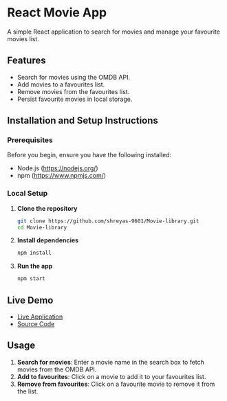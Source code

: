 # React Movie App

A simple React application to search for movies and manage your favourite movies list.

## Features
- Search for movies using the OMDB API.
- Add movies to a favourites list.
- Remove movies from the favourites list.
- Persist favourite movies in local storage.

## Installation and Setup Instructions

### Prerequisites

Before you begin, ensure you have the following installed:
- Node.js (https://nodejs.org/)
- npm (https://www.npmjs.com/)

### Local Setup

1. **Clone the repository**
    ```bash
    git clone https://github.com/shreyas-9601/Movie-library.git
    cd Movie-library
    ```

2. **Install dependencies**
    ```bash
    npm install
    ```

3. **Run the app**
    ```bash
    npm start
    ```

## Live Demo

- [Live Application](https://movie-library-react-app.netlify.app/)
- [Source Code](https://github.com/shreyas-9601/Movie-library)

## Usage

1. **Search for movies**: Enter a movie name in the search box to fetch movies from the OMDB API.
2. **Add to favourites**: Click on a movie to add it to your favourites list.
3. **Remove from favourites**: Click on a favourite movie to remove it from the list.
